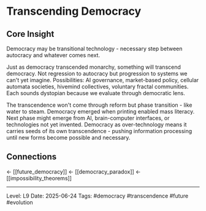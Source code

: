 # Transcending Democracy

## Core Insight
Democracy may be transitional technology - necessary step between autocracy and whatever comes next.

Just as democracy transcended monarchy, something will transcend democracy. Not regression to autocracy but progression to systems we can't yet imagine. Possibilities: AI governance, market-based policy, cellular automata societies, hivemind collectives, voluntary fractal communities. Each sounds dystopian because we evaluate through democratic lens.

The transcendence won't come through reform but phase transition - like water to steam. Democracy emerged when printing enabled mass literacy. Next phase might emerge from AI, brain-computer interfaces, or technologies not yet invented. Democracy as over-technology means it carries seeds of its own transcendence - pushing information processing until new forms become possible and necessary.

## Connections
← [[future_democracy]]
← [[democracy_paradox]]
← [[impossibility_theorems]]

---
Level: L9
Date: 2025-06-24
Tags: #democracy #transcendence #future #evolution